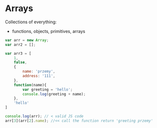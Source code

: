 # Arrays
Collections of everything:
* functions, objects, primitives, arrays

```javascript
var arr = new Array;
var arr2 = [];

var arr3 = [
    1,
    false,
    {
        name: 'przemy',
        address: '111',
    },
    function(name){
        var greeting = 'hello';
        console.log(greeting + name);
    },
    'hello'
]

console.log(arr); // < valid JS code
arr[3](arr[2].name); //<< call the function return 'greeting przemy'

```